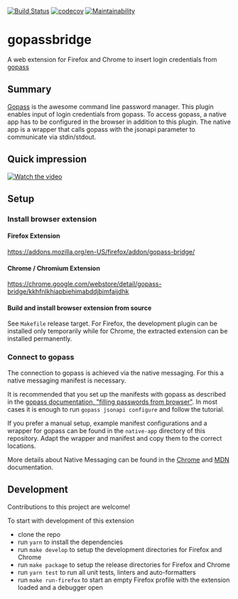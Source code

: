 [![Build Status](https://travis-ci.org/gopasspw/gopassbridge.svg?branch=master)](https://travis-ci.org/gopasspw/gopassbridge)
[![codecov](https://codecov.io/gh/gopasspw/gopassbridge/branch/master/graph/badge.svg)](https://codecov.io/gh/gopasspw/gopassbridge)
[![Maintainability](https://api.codeclimate.com/v1/badges/2dc6eded0845ab008be7/maintainability)](https://codeclimate.com/github/gopasspw/gopassbridge/maintainability)


# gopassbridge

A web extension for Firefox and Chrome to insert login credentials from [gopass](https://gopass.pw)

## Summary

[Gopass](https://github.com/gopasspw/gopass) is the awesome command line password manager. This plugin enables input of login credentials from gopass.
To access gopass, a native app has to be configured in the browser in addition to this plugin. 
The native app is a wrapper that calls gopass with the jsonapi parameter to communicate via stdin/stdout. 

## Quick impression

[![Watch the video](https://raw.github.com/gopasspw/gopassbridge/master/media/GopassBridgeWalkaroundPlaceholder.png)](https://youtu.be/ovOX_xP0d3s)

## Setup

### Install browser extension

#### Firefox Extension

https://addons.mozilla.org/en-US/firefox/addon/gopass-bridge/

#### Chrome / Chromium Extension

https://chrome.google.com/webstore/detail/gopass-bridge/kkhfnlkhiapbiehimabddjbimfaijdhk

#### Build and install browser extension from source

See `Makefile` release target. For Firefox, the development plugin can be installed only temporarily while for Chrome, the extracted extension can be installed permanently.

### Connect to gopass

The connection to gopass is achieved via the native messaging.
For this a native messaging manifest is necessary.

It is recommended that you set up the manifests with gopass as described in the [gopass documentation, "filling passwords from browser"](https://github.com/gopasspw/gopass/blob/master/docs/setup.md#filling-in-passwords-from-browser).
In most cases it is enough to run `gopass jsonapi configure` and follow the tutorial.

If you prefer a manual setup, example manifest configurations and a wrapper for gopass can be found in the `native-app` directory of this repository. 
Adapt the wrapper and manifest and copy them to the correct locations.

More details about Native Messaging can be found in the [Chrome](https://developer.chrome.com/apps/nativeMessaging) and [MDN](https://developer.mozilla.org/en-US/Add-ons/WebExtensions/Native_messaging) documentation.

## Development

Contributions to this project are welcome!

To start with development of this extension
* clone the repo
* run `yarn` to install the dependencies
* run `make develop` to setup the development directories for Firefox and Chrome
* run `make package` to setup the release directories for Firefox and Chrome
* run `yarn test` to run all unit tests, linters and auto-formatters
* run `make run-firefox` to start an empty Firefox profile with the extension loaded and a debugger open
